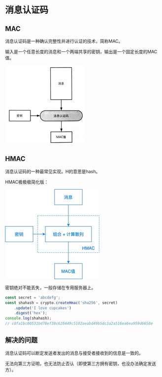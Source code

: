  
# 消息认证码

## MAC
消息认证码是一种确认完整性并进行认证的技术，简称MAC。


输入是一个任意长度的消息和一个两端共享的密钥，输出是一个固定长度的MAC值。


![MAC](../images/mac.jpg)


## HMAC
消息认证码的一种最常见实现。H的意思是hash。

HMAC极极极简化版：

![Open-SSL](../images/hmac.jpg)

密钥绝对不能丢失，一般存储在专用服务器上。
```js
const secret = 'abcdefg';
const shahash = crypto.createHmac('sha256', secret)
    .update('I love cupcakes')
    .digest('hex');
console.log(shahash);
// c0fa1bc00531bd78ef38c628449c5102aeabd49b5dc3a2a516ea6ea959d6658e
```

## 解决的问题

消息认证码可以断定发送者发出的消息与接受者接收到的信息是一致的。

无法向第三方证明，也无法防止否认（即使第三方拥有密钥，也没办法确定发送方）。

